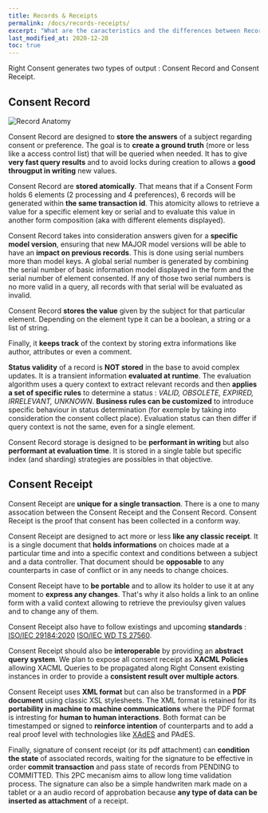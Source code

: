 ```yaml
---
title: Records & Receipts
permalink: /docs/records-receipts/
excerpt: "What are the caracteristics and the differences between Records and Receipts"
last_modified_at: 2020-12-28
toc: true
---
```


Right Consent generates two types of output : Consent Record and Consent Receipt.

## Consent Record

![Record Anatomy](/right-consents/assets/images/record-anatomy.png)

Consent Record are designed to **store the answers** of a subject regarding consent or preference. The goal is to **create a ground truth** (more or less like a access control list) that will be queried when needed. It has to give **very fast query results** and to avoid locks during creation to allows a **good througput in writing** new values.

Consent Record are **stored atomically**. That means that if a Consent Form holds 6 elements (2 processing and 4 preferences), 6 records will be generated within **the same transaction id**. This atomicity allows to retrieve a value for a specific element key or serial and to evaluate this value in another form composition (aka with different elements displayed).

Consent Record takes into consideration answers given for a **specific model version**, ensuring that new MAJOR model versions will be able to have an **impact on previous records**. This is done using serial numbers more than model keys. A global serial number is generated by combining the serial number of basic information model displayed in the form and the serial number of element consented. If any of those two serial numbers is no more valid in a query, all records with that serial will be evaluated as invalid.

Consent Record **stores the value** given by the subject for that particular element. Depending on the element type it can be a boolean, a string or a list of string.

Finally, it **keeps track** of the context by storing extra informations like author, attributes or even a comment.

**Status validity** of a record is **NOT stored** in the base to avoid complex updates. It is a transient information **evaluated at runtime**. The evaluation algorithm uses a query context to extract relevant records and then **applies a set of specific rules** to determine a status : *VALID, OBSOLETE, EXPIRED, IRRELEVANT, UNKNOWN*. **Business rules can be customized** to introduce specific behaviour in status determination (for exemple by taking into consideration the consent collect place). Evaluation status can then differ if query context is not the same, even for a single element.

Consent Record storage is designed to be **performant in writing** but also **performant at evaluation time**. It is stored in a single table but specific index (and sharding) strategies are possibles in that objective.

## Consent Receipt

Consent Receipt are **unique for a single transaction**. There is a one to many assocation between the Consent Receipt and the Consent Record. Consent Receipt is the proof that consent has been collected in a conform way.

Consent Receipt are designed to act more or less **like any classic receipt**. It is a single document that **holds informations** on choices made at a particular time and into a specific context and conditions between a subject and a data controller. That document should be **opposable** to any counterparts in case of conflict or in any needs to change choices.

Consent Receipt have to **be portable** and to allow its holder to use it at any moment to **express any changes**. That's why it also holds a link to an online form with a valid context allowing to retrieve the previoulsy given values and to change any of them.

Consent Receipt also have to follow existings and upcoming **standards** : [ISO/IEC 29184:2020](https://www.iso.org/standard/70331.html) [ISO/IEC WD TS 27560](https://www.iso.org/standard/80392.html). 

Consent Receipt should also be **interoperable** by providing an **abstract query system**. We plan to expose all consent receipt as **XACML Policies** allowing XACML Queries to be propagated along Right Consent existing instances in order to provide a **consistent result over multiple actors**.

Consent Receipt uses **XML format** but can also be transformed in a **PDF document** using classic XSL stylesheets. The XML format is retained for its **portability in machine to machine communications** where the PDF format is intresting for **human to human interactions**. Both format can be timestamped or signed to **reinforce intention** of counterparts and to add a real proof level with technologies like [XAdES](https://www.w3.org/TR/XAdES/) and PAdES. 

Finally, signature of consent receipt (or its pdf attachment) can **condition the state** of associated records, waiting for the signature to be effective in order **commit transaction** and pass state of records from PENDING to COMMITTED. This 2PC mecanism aims to allow long time validation process. The signature can also be a simple handwriten mark made on a tablet or a an audio record of approbation because **any type of data can be inserted as attachment** of a receipt.

